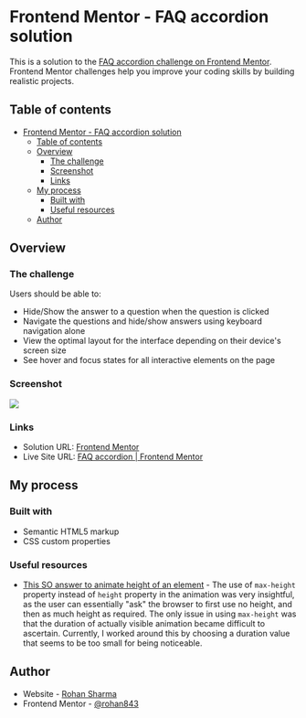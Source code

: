 # Frontend Mentor - FAQ accordion solution

This is a solution to the [FAQ accordion challenge on Frontend Mentor](https://www.frontendmentor.io/challenges/faq-accordion-wyfFdeBwBz). Frontend Mentor challenges help you improve your coding skills by building realistic projects.

## Table of contents

- [Frontend Mentor - FAQ accordion solution](#frontend-mentor---faq-accordion-solution)
  - [Table of contents](#table-of-contents)
  - [Overview](#overview)
    - [The challenge](#the-challenge)
    - [Screenshot](#screenshot)
    - [Links](#links)
  - [My process](#my-process)
    - [Built with](#built-with)
    - [Useful resources](#useful-resources)
  - [Author](#author)

## Overview

### The challenge

Users should be able to:

- Hide/Show the answer to a question when the question is clicked
- Navigate the questions and hide/show answers using keyboard navigation alone
- View the optimal layout for the interface depending on their device's screen size
- See hover and focus states for all interactive elements on the page

### Screenshot

![](./screenshot.jpg)

### Links

- Solution URL: [Frontend Mentor](https://your-solution-url.com)
- Live Site URL: [FAQ accordion | Frontend Mentor](https://rohan843-faq-accordion.netlify.app/)

## My process

### Built with

- Semantic HTML5 markup
- CSS custom properties

### Useful resources

- [This SO answer to animate height of an element](https://stackoverflow.com/a/8331169/15060907) - The use of `max-height` property instead of `height` property in the animation was very insightful, as the user can essentially "ask" the browser to first use no height, and then as much height as required. The only issue in using `max-height` was that the duration of actually visible animation became difficult to ascertain. Currently, I worked around this by choosing a duration value that seems to be too small for being noticeable.

## Author

- Website - [Rohan Sharma](https://rohan843.netlify.app)
- Frontend Mentor - [@rohan843](https://www.frontendmentor.io/profile/rohan843)
